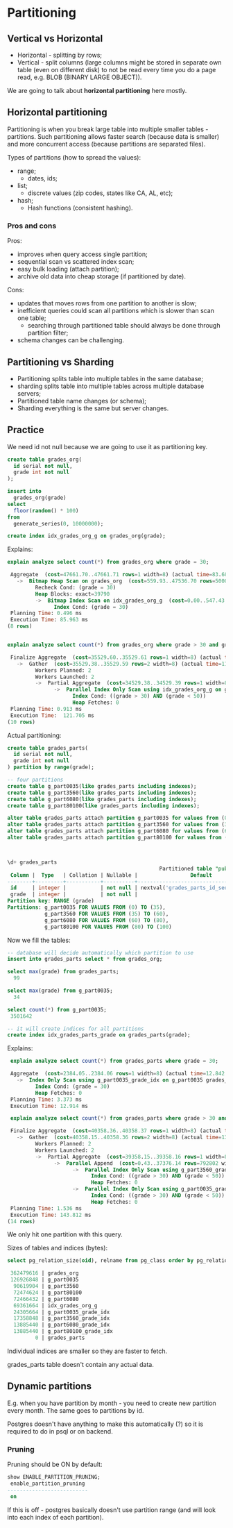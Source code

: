 # Partitioning

## Vertical vs Horizontal

- Horizontal - splitting by rows;
- Vertical - split columns (large columns might be stored in separate own table (even on different disk) to not be read every time you do a page read, e.g. BLOB (BINARY LARGE OBJECT)).

We are going to talk about **horizontal partitioning** here mostly.

## Horizontal partitioning

Partitioning is when you break large table into multiple smaller tables - partitions. Such partitioning allows faster search (because data is smaller) and more concurrent access (because partitions are separated files).

Types of partitions (how to spread the values):

- range;
  - dates, ids;
- list;
  - discrete values (zip codes, states like CA, AL, etc);
- hash;
  - Hash functions (consistent hashing).

### Pros and cons

Pros:
  - improves when query access single partition;
  - sequential scan vs scattered index scan;
  - easy bulk loading (attach partition);
  - archive old data into cheap storage (if partitioned by date).

Cons:
  - updates that moves rows from one partition to another is slow;
  - inefficient queries could scan all partitions which is slower than scan one table;
    - searching through partitioned table should always be done through partition filter;
  - schema changes can be challenging.


## Partitioning vs Sharding

- Partitioning splits table into multiple tables in the same database;
- sharding splits table into multiple tables across multiple database servers;
- Partitioned table name changes (or schema);
- Sharding everything is the same but server changes.

## Practice

We need id not null because we are going to use it as partitioning key.

```sql
create table grades_org(
  id serial not null,
  grade int not null
);

insert into
  grades_org(grade)
select
  floor(random() * 100)
from
  generate_series(0, 10000000);

create index idx_grades_org_g on grades_org(grade);
```

Explains:

```sql
explain analyze select count(*) from grades_org where grade = 30;

 Aggregate  (cost=47661.70..47661.71 rows=1 width=8) (actual time=83.680..83.684 rows=1 loops=1)
   ->  Bitmap Heap Scan on grades_org  (cost=559.93..47536.70 rows=50000 width=0) (actual time=42.174..75.998 rows=100267 loops=1)
         Recheck Cond: (grade = 30)
         Heap Blocks: exact=39790
         ->  Bitmap Index Scan on idx_grades_org_g  (cost=0.00..547.43 rows=50000 width=0) (actual time=31.078..31.079 rows=100267 loops=1)
               Index Cond: (grade = 30)
 Planning Time: 0.496 ms
 Execution Time: 85.963 ms
(8 rows)


explain analyze select count(*) from grades_org where grade > 30 and grade < 50;

 Finalize Aggregate  (cost=35529.60..35529.61 rows=1 width=8) (actual time=115.667..121.586 rows=1 loops=1)
   ->  Gather  (cost=35529.38..35529.59 rows=2 width=8) (actual time=115.536..121.579 rows=3 loops=1)
         Workers Planned: 2
         Workers Launched: 2
         ->  Partial Aggregate  (cost=34529.38..34529.39 rows=1 width=8) (actual time=76.224..76.224 rows=1 loops=3)
               ->  Parallel Index Only Scan using idx_grades_org_g on grades_org  (cost=0.43..32595.35 rows=773615 width=0) (actual time=0.160..41.858 rows=633314 loops=3)
                     Index Cond: ((grade > 30) AND (grade < 50))
                     Heap Fetches: 0
 Planning Time: 0.913 ms
 Execution Time:  121.705 ms
(10 rows)

```

Actual partitioning:

```sql
create table grades_parts(
  id serial not null,
  grade int not null
) partition by range(grade);

-- four partitions
create table g_part0035(like grades_parts including indexes);
create table g_part3560(like grades_parts including indexes);
create table g_part6080(like grades_parts including indexes);
create table g_part80100(like grades_parts including indexes);

alter table grades_parts attach partition g_part0035 for values from (0) to (35);
alter table grades_parts attach partition g_part3560 for values from (35) to (60);
alter table grades_parts attach partition g_part6080 for values from (60) to (80);
alter table grades_parts attach partition g_part80100 for values from (80) to (100);



\d+ grades_parts
                                                 Partitioned table "public.grades_parts"
 Column |  Type   | Collation | Nullable |                 Default                  | Storage | Compression | Stats target | Description 
--------+---------+-----------+----------+------------------------------------------+---------+-------------+--------------+-------------
 id     | integer |           | not null | nextval('grades_parts_id_seq'::regclass) | plain   |             |              | 
 grade  | integer |           | not null |                                          | plain   |             |              | 
Partition key: RANGE (grade)
Partitions: g_part0035 FOR VALUES FROM (0) TO (35),
            g_part3560 FOR VALUES FROM (35) TO (60),
            g_part6080 FOR VALUES FROM (60) TO (80),
            g_part80100 FOR VALUES FROM (80) TO (100)
```

Now we fill the tables:

```sql
-- database will decide automatically which partition to use
insert into grades_parts select * from grades_org;

select max(grade) from grades_parts;
  99

select max(grade) from g_part0035;
  34

select count(*) from g_part0035;
 3501642

-- it will create indices for all partitions
create index idx_grades_parts_grade on grades_parts(grade);
```

Explains:

```sql
 explain analyze select count(*) from grades_parts where grade = 30;

 Aggregate  (cost=2384.05..2384.06 rows=1 width=8) (actual time=12.842..12.842 rows=1 loops=1)
   ->  Index Only Scan using g_part0035_grade_idx on g_part0035 grades_parts  (cost=0.43..2129.60 rows=101781 width=0) (actual time=0.079..7.429 rows=100267 loops=1)
         Index Cond: (grade = 30)
         Heap Fetches: 0
 Planning Time: 3.373 ms
 Execution Time: 12.914 ms

 explain analyze select count(*) from grades_parts where grade > 30 and grade < 50;

 Finalize Aggregate  (cost=40358.36..40358.37 rows=1 width=8) (actual time=139.187..143.710 rows=1 loops=1)
   ->  Gather  (cost=40358.15..40358.36 rows=2 width=8) (actual time=139.102..143.704 rows=3 loops=1)
         Workers Planned: 2
         Workers Launched: 2
         ->  Partial Aggregate  (cost=39358.15..39358.16 rows=1 width=8) (actual time=108.144..108.145 rows=1 loops=3)
               ->  Parallel Append  (cost=0.43..37376.14 rows=792802 width=0) (actual time=0.165..80.216 rows=633314 loops=3)
                     ->  Parallel Index Only Scan using g_part3560_grade_idx on g_part3560 grades_parts_2  (cost=0.43..26332.32 rows=624820 width=0) (actual time=0.088..32.698 rows=500124 loops=3)
                           Index Cond: ((grade > 30) AND (grade < 50))
                           Heap Fetches: 0
                     ->  Parallel Index Only Scan using g_part0035_grade_idx on g_part0035 grades_parts_1  (cost=0.43..7079.81 rows=167982 width=0) (actual time=0.157..19.544 rows=199785 loops=2)
                           Index Cond: ((grade > 30) AND (grade < 50))
                           Heap Fetches: 0
 Planning Time: 1.536 ms
 Execution Time: 143.812 ms
(14 rows)
```

We only hit one partition with this query.

Sizes of tables and indices (bytes):

```sql
select pg_relation_size(oid), relname from pg_class order by pg_relation_size(oid) desc;

 362479616 | grades_org
 126926848 | g_part0035
  90619904 | g_part3560
  72474624 | g_part80100
  72466432 | g_part6080
  69361664 | idx_grades_org_g
  24305664 | g_part0035_grade_idx
  17358848 | g_part3560_grade_idx
  13885440 | g_part6080_grade_idx
  13885440 | g_part80100_grade_idx
         0 | grades_parts
```

Individual indices are smaller so they are faster to fetch.

grades_parts table doesn't contain any actual data.

## Dynamic partitions

E.g. when you have partition by month - you need to create new partition every month. The same goes to partitions by id.

Postgres doesn't have anything to make this automatically (?) so it is required to do in psql or on backend.


### Pruning

Pruning should be ON by default:

```sql
show ENABLE_PARTITION_PRUNING;
 enable_partition_pruning 
--------------------------
 on
```

If this is off - postgres basically doesn't use partition range (and will look into each index of each partition).
